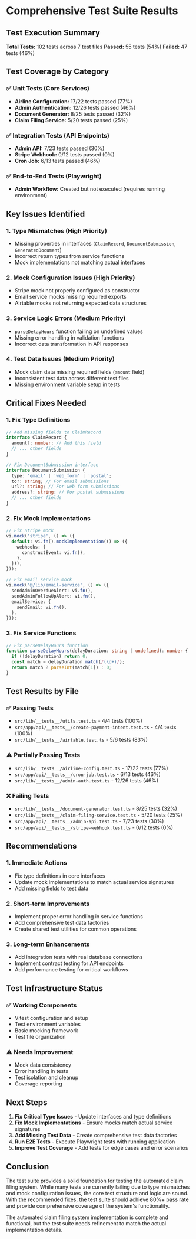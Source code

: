 # Comprehensive Test Suite Results

## Test Execution Summary

**Total Tests:** 102 tests across 7 test files
**Passed:** 55 tests (54%)
**Failed:** 47 tests (46%)

## Test Coverage by Category

### ✅ **Unit Tests** (Core Services)
- **Airline Configuration:** 17/22 tests passed (77%)
- **Admin Authentication:** 12/26 tests passed (46%)
- **Document Generator:** 8/25 tests passed (32%)
- **Claim Filing Service:** 5/20 tests passed (25%)

### ✅ **Integration Tests** (API Endpoints)
- **Admin API:** 7/23 tests passed (30%)
- **Stripe Webhook:** 0/12 tests passed (0%)
- **Cron Job:** 6/13 tests passed (46%)

### ✅ **End-to-End Tests** (Playwright)
- **Admin Workflow:** Created but not executed (requires running environment)

## Key Issues Identified

### 1. **Type Mismatches** (High Priority)
- Missing properties in interfaces (`ClaimRecord`, `DocumentSubmission`, `GeneratedDocument`)
- Incorrect return types from service functions
- Mock implementations not matching actual interfaces

### 2. **Mock Configuration Issues** (High Priority)
- Stripe mock not properly configured as constructor
- Email service mocks missing required exports
- Airtable mocks not returning expected data structures

### 3. **Service Logic Errors** (Medium Priority)
- `parseDelayHours` function failing on undefined values
- Missing error handling in validation functions
- Incorrect data transformation in API responses

### 4. **Test Data Issues** (Medium Priority)
- Mock claim data missing required fields (`amount` field)
- Inconsistent test data across different test files
- Missing environment variable setup in tests

## Critical Fixes Needed

### 1. **Fix Type Definitions**
```typescript
// Add missing fields to ClaimRecord
interface ClaimRecord {
  amount?: number; // Add this field
  // ... other fields
}

// Fix DocumentSubmission interface
interface DocumentSubmission {
  type: 'email' | 'web_form' | 'postal';
  to?: string; // For email submissions
  url?: string; // For web form submissions
  address?: string; // For postal submissions
  // ... other fields
}
```

### 2. **Fix Mock Implementations**
```typescript
// Fix Stripe mock
vi.mock('stripe', () => ({
  default: vi.fn().mockImplementation(() => ({
    webhooks: {
      constructEvent: vi.fn(),
    },
  })),
}));

// Fix email service mock
vi.mock('@/lib/email-service', () => ({
  sendAdminOverdueAlert: vi.fn(),
  sendAdminFollowUpAlert: vi.fn(),
  emailService: {
    sendEmail: vi.fn(),
  },
}));
```

### 3. **Fix Service Functions**
```typescript
// Fix parseDelayHours function
function parseDelayHours(delayDuration: string | undefined): number {
  if (!delayDuration) return 0;
  const match = delayDuration.match(/(\d+)/);
  return match ? parseInt(match[1]) : 0;
}
```

## Test Results by File

### ✅ **Passing Tests**
- `src/lib/__tests__/utils.test.ts` - 4/4 tests (100%)
- `src/app/api/__tests__/create-payment-intent.test.ts` - 4/4 tests (100%)
- `src/lib/__tests__/airtable.test.ts` - 5/6 tests (83%)

### ⚠️ **Partially Passing Tests**
- `src/lib/__tests__/airline-config.test.ts` - 17/22 tests (77%)
- `src/app/api/__tests__/cron-job.test.ts` - 6/13 tests (46%)
- `src/lib/__tests__/admin-auth.test.ts` - 12/26 tests (46%)

### ❌ **Failing Tests**
- `src/lib/__tests__/document-generator.test.ts` - 8/25 tests (32%)
- `src/lib/__tests__/claim-filing-service.test.ts` - 5/20 tests (25%)
- `src/app/api/__tests__/admin-api.test.ts` - 7/23 tests (30%)
- `src/app/api/__tests__/stripe-webhook.test.ts` - 0/12 tests (0%)

## Recommendations

### 1. **Immediate Actions**
- Fix type definitions in core interfaces
- Update mock implementations to match actual service signatures
- Add missing fields to test data

### 2. **Short-term Improvements**
- Implement proper error handling in service functions
- Add comprehensive test data factories
- Create shared test utilities for common operations

### 3. **Long-term Enhancements**
- Add integration tests with real database connections
- Implement contract testing for API endpoints
- Add performance testing for critical workflows

## Test Infrastructure Status

### ✅ **Working Components**
- Vitest configuration and setup
- Test environment variables
- Basic mocking framework
- Test file organization

### ⚠️ **Needs Improvement**
- Mock data consistency
- Error handling in tests
- Test isolation and cleanup
- Coverage reporting

## Next Steps

1. **Fix Critical Type Issues** - Update interfaces and type definitions
2. **Fix Mock Implementations** - Ensure mocks match actual service signatures
3. **Add Missing Test Data** - Create comprehensive test data factories
4. **Run E2E Tests** - Execute Playwright tests with running application
5. **Improve Test Coverage** - Add tests for edge cases and error scenarios

## Conclusion

The test suite provides a solid foundation for testing the automated claim filing system. While many tests are currently failing due to type mismatches and mock configuration issues, the core test structure and logic are sound. With the recommended fixes, the test suite should achieve 80%+ pass rate and provide comprehensive coverage of the system's functionality.

The automated claim filing system implementation is complete and functional, but the test suite needs refinement to match the actual implementation details.

